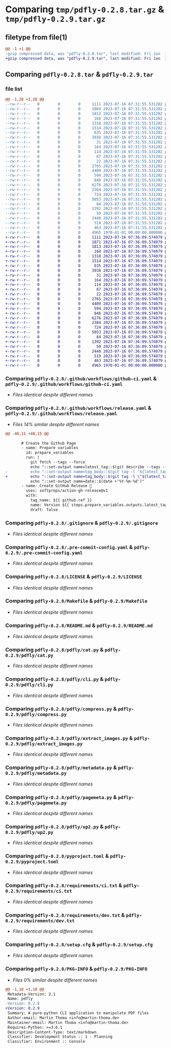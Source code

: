 # Comparing `tmp/pdfly-0.2.8.tar.gz` & `tmp/pdfly-0.2.9.tar.gz`

## filetype from file(1)

```diff
@@ -1 +1 @@
-gzip compressed data, was "pdfly-0.2.8.tar", last modified: Fri Jan  1 00:00:00 2016, max compression
+gzip compressed data, was "pdfly-0.2.9.tar", last modified: Fri Jan  1 00:00:00 2016, max compression
```

## Comparing `pdfly-0.2.8.tar` & `pdfly-0.2.9.tar`

### file list

```diff
@@ -1,28 +1,28 @@
--rw-r--r--   0        0        0     1111 2023-07-16 07:31:55.531202 pdfly-0.2.8/.github/workflows/github-ci.yaml
--rw-r--r--   0        0        0     1869 2023-07-16 07:31:55.531202 pdfly-0.2.8/.github/workflows/release.yaml
--rw-r--r--   0        0        0     1813 2023-07-16 07:31:55.531202 pdfly-0.2.8/.gitignore
--rw-r--r--   0        0        0      168 2023-07-16 07:31:55.531202 pdfly-0.2.8/.isort.cfg
--rw-r--r--   0        0        0     1318 2023-07-16 07:31:55.531202 pdfly-0.2.8/.pre-commit-config.yaml
--rw-r--r--   0        0        0     1514 2023-07-16 07:31:55.531202 pdfly-0.2.8/LICENSE
--rw-r--r--   0        0        0      635 2023-07-16 07:31:55.531202 pdfly-0.2.8/Makefile
--rw-r--r--   0        0        0     3938 2023-07-16 07:31:55.531202 pdfly-0.2.8/README.md
--rw-r--r--   0        0        0       31 2023-07-16 07:31:55.531202 pdfly-0.2.8/mypy.ini
--rw-r--r--   0        0        0      164 2023-07-16 07:31:55.531202 pdfly-0.2.8/pdfly/__init__.py
--rw-r--r--   0        0        0      114 2023-07-16 07:31:55.531202 pdfly-0.2.8/pdfly/__main__.py
--rw-r--r--   0        0        0       87 2023-07-16 07:31:55.531202 pdfly-0.2.8/pdfly/_utils.py
--rw-r--r--   0        0        0       22 2023-07-16 07:31:55.531202 pdfly-0.2.8/pdfly/_version.py
--rw-r--r--   0        0        0     2765 2023-07-16 07:31:55.531202 pdfly-0.2.8/pdfly/cat.py
--rw-r--r--   0        0        0     4409 2023-07-16 07:31:55.531202 pdfly-0.2.8/pdfly/cli.py
--rw-r--r--   0        0        0      594 2023-07-16 07:31:55.531202 pdfly-0.2.8/pdfly/compress.py
--rw-r--r--   0        0        0      846 2023-07-16 07:31:55.531202 pdfly-0.2.8/pdfly/extract_images.py
--rw-r--r--   0        0        0     6276 2023-07-16 07:31:55.531202 pdfly-0.2.8/pdfly/metadata.py
--rw-r--r--   0        0        0     2384 2023-07-16 07:31:55.531202 pdfly-0.2.8/pdfly/pagemeta.py
--rw-r--r--   0        0        0      724 2023-07-16 07:31:55.531202 pdfly-0.2.8/pdfly/up2.py
--rw-r--r--   0        0        0     5053 2023-07-16 07:31:55.531202 pdfly-0.2.8/pyproject.toml
--rw-r--r--   0        0        0       84 2023-07-16 07:31:55.531202 pdfly-0.2.8/requirements/ci.in
--rw-r--r--   0        0        0     1392 2023-07-16 07:31:55.531202 pdfly-0.2.8/requirements/ci.txt
--rw-r--r--   0        0        0       50 2023-07-16 07:31:55.531202 pdfly-0.2.8/requirements/dev.in
--rw-r--r--   0        0        0     2440 2023-07-16 07:31:55.531202 pdfly-0.2.8/requirements/dev.txt
--rw-r--r--   0        0        0      519 2023-07-16 07:31:55.531202 pdfly-0.2.8/setup.cfg
--rw-r--r--   0        0        0      463 2023-07-16 07:31:55.531202 pdfly-0.2.8/setup.py
--rw-r--r--   0        0        0     4965 1970-01-01 00:00:00.000000 pdfly-0.2.8/PKG-INFO
+-rw-r--r--   0        0        0     1111 2023-07-16 07:36:09.574079 pdfly-0.2.9/.github/workflows/github-ci.yaml
+-rw-r--r--   0        0        0     1871 2023-07-16 07:36:09.574079 pdfly-0.2.9/.github/workflows/release.yaml
+-rw-r--r--   0        0        0     1813 2023-07-16 07:36:09.574079 pdfly-0.2.9/.gitignore
+-rw-r--r--   0        0        0      168 2023-07-16 07:36:09.574079 pdfly-0.2.9/.isort.cfg
+-rw-r--r--   0        0        0     1318 2023-07-16 07:36:09.574079 pdfly-0.2.9/.pre-commit-config.yaml
+-rw-r--r--   0        0        0     1514 2023-07-16 07:36:09.574079 pdfly-0.2.9/LICENSE
+-rw-r--r--   0        0        0      635 2023-07-16 07:36:09.574079 pdfly-0.2.9/Makefile
+-rw-r--r--   0        0        0     3938 2023-07-16 07:36:09.574079 pdfly-0.2.9/README.md
+-rw-r--r--   0        0        0       31 2023-07-16 07:36:09.574079 pdfly-0.2.9/mypy.ini
+-rw-r--r--   0        0        0      164 2023-07-16 07:36:09.574079 pdfly-0.2.9/pdfly/__init__.py
+-rw-r--r--   0        0        0      114 2023-07-16 07:36:09.574079 pdfly-0.2.9/pdfly/__main__.py
+-rw-r--r--   0        0        0       87 2023-07-16 07:36:09.574079 pdfly-0.2.9/pdfly/_utils.py
+-rw-r--r--   0        0        0       22 2023-07-16 07:36:09.574079 pdfly-0.2.9/pdfly/_version.py
+-rw-r--r--   0        0        0     2765 2023-07-16 07:36:09.574079 pdfly-0.2.9/pdfly/cat.py
+-rw-r--r--   0        0        0     4409 2023-07-16 07:36:09.574079 pdfly-0.2.9/pdfly/cli.py
+-rw-r--r--   0        0        0      594 2023-07-16 07:36:09.574079 pdfly-0.2.9/pdfly/compress.py
+-rw-r--r--   0        0        0      846 2023-07-16 07:36:09.574079 pdfly-0.2.9/pdfly/extract_images.py
+-rw-r--r--   0        0        0     6276 2023-07-16 07:36:09.574079 pdfly-0.2.9/pdfly/metadata.py
+-rw-r--r--   0        0        0     2384 2023-07-16 07:36:09.574079 pdfly-0.2.9/pdfly/pagemeta.py
+-rw-r--r--   0        0        0      724 2023-07-16 07:36:09.574079 pdfly-0.2.9/pdfly/up2.py
+-rw-r--r--   0        0        0     5053 2023-07-16 07:36:09.574079 pdfly-0.2.9/pyproject.toml
+-rw-r--r--   0        0        0       84 2023-07-16 07:36:09.574079 pdfly-0.2.9/requirements/ci.in
+-rw-r--r--   0        0        0     1392 2023-07-16 07:36:09.574079 pdfly-0.2.9/requirements/ci.txt
+-rw-r--r--   0        0        0       50 2023-07-16 07:36:09.574079 pdfly-0.2.9/requirements/dev.in
+-rw-r--r--   0        0        0     2440 2023-07-16 07:36:09.574079 pdfly-0.2.9/requirements/dev.txt
+-rw-r--r--   0        0        0      519 2023-07-16 07:36:09.574079 pdfly-0.2.9/setup.cfg
+-rw-r--r--   0        0        0      463 2023-07-16 07:36:09.574079 pdfly-0.2.9/setup.py
+-rw-r--r--   0        0        0     4965 1970-01-01 00:00:00.000000 pdfly-0.2.9/PKG-INFO
```

### Comparing `pdfly-0.2.8/.github/workflows/github-ci.yaml` & `pdfly-0.2.9/.github/workflows/github-ci.yaml`

 * *Files identical despite different names*

### Comparing `pdfly-0.2.8/.github/workflows/release.yaml` & `pdfly-0.2.9/.github/workflows/release.yaml`

 * *Files 14% similar despite different names*

```diff
@@ -40,15 +40,15 @@
 
       # Create the Github Page
       - name: Prepare variables
         id: prepare_variables
         run: |
           git fetch --tags --force
           echo "::set-output name=latest_tag::$(git describe --tags --abbrev=0)"
-          echo "::set-output name=tag_body::$(git tag -l "${latest_tag}" --format='%(contents:body)')"
+          echo "::set-output name=tag_body::$(git tag -l \"${latest_tag}\" --format='%(contents:body)')"
           echo "::set-output name=date::$(date +'%Y-%m-%d')"
       - name: Create GitHub Release 🚀
         uses: softprops/action-gh-release@v1
         with:
           tag_name: ${{ github.ref }}
           name: Version ${{ steps.prepare_variables.outputs.latest_tag }}, ${{ steps.prepare_variables.outputs.date }}
           draft: false
```

### Comparing `pdfly-0.2.8/.gitignore` & `pdfly-0.2.9/.gitignore`

 * *Files identical despite different names*

### Comparing `pdfly-0.2.8/.pre-commit-config.yaml` & `pdfly-0.2.9/.pre-commit-config.yaml`

 * *Files identical despite different names*

### Comparing `pdfly-0.2.8/LICENSE` & `pdfly-0.2.9/LICENSE`

 * *Files identical despite different names*

### Comparing `pdfly-0.2.8/Makefile` & `pdfly-0.2.9/Makefile`

 * *Files identical despite different names*

### Comparing `pdfly-0.2.8/README.md` & `pdfly-0.2.9/README.md`

 * *Files identical despite different names*

### Comparing `pdfly-0.2.8/pdfly/cat.py` & `pdfly-0.2.9/pdfly/cat.py`

 * *Files identical despite different names*

### Comparing `pdfly-0.2.8/pdfly/cli.py` & `pdfly-0.2.9/pdfly/cli.py`

 * *Files identical despite different names*

### Comparing `pdfly-0.2.8/pdfly/compress.py` & `pdfly-0.2.9/pdfly/compress.py`

 * *Files identical despite different names*

### Comparing `pdfly-0.2.8/pdfly/extract_images.py` & `pdfly-0.2.9/pdfly/extract_images.py`

 * *Files identical despite different names*

### Comparing `pdfly-0.2.8/pdfly/metadata.py` & `pdfly-0.2.9/pdfly/metadata.py`

 * *Files identical despite different names*

### Comparing `pdfly-0.2.8/pdfly/pagemeta.py` & `pdfly-0.2.9/pdfly/pagemeta.py`

 * *Files identical despite different names*

### Comparing `pdfly-0.2.8/pdfly/up2.py` & `pdfly-0.2.9/pdfly/up2.py`

 * *Files identical despite different names*

### Comparing `pdfly-0.2.8/pyproject.toml` & `pdfly-0.2.9/pyproject.toml`

 * *Files identical despite different names*

### Comparing `pdfly-0.2.8/requirements/ci.txt` & `pdfly-0.2.9/requirements/ci.txt`

 * *Files identical despite different names*

### Comparing `pdfly-0.2.8/requirements/dev.txt` & `pdfly-0.2.9/requirements/dev.txt`

 * *Files identical despite different names*

### Comparing `pdfly-0.2.8/setup.cfg` & `pdfly-0.2.9/setup.cfg`

 * *Files identical despite different names*

### Comparing `pdfly-0.2.8/PKG-INFO` & `pdfly-0.2.9/PKG-INFO`

 * *Files 0% similar despite different names*

```diff
@@ -1,10 +1,10 @@
 Metadata-Version: 2.1
 Name: pdfly
-Version: 0.2.8
+Version: 0.2.9
 Summary: A pure-python CLI application to manipulate PDF files
 Author-email: Martin Thoma <info@martin-thoma.de>
 Maintainer-email: Martin Thoma <info@martin-thoma.de>
 Requires-Python: >=3.6.1
 Description-Content-Type: text/markdown
 Classifier: Development Status :: 1 - Planning
 Classifier: Environment :: Console
```

